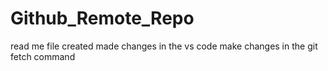 # Github_Remote_Repo
read me file created
made changes in the vs code
make changes in the git
fetch command
